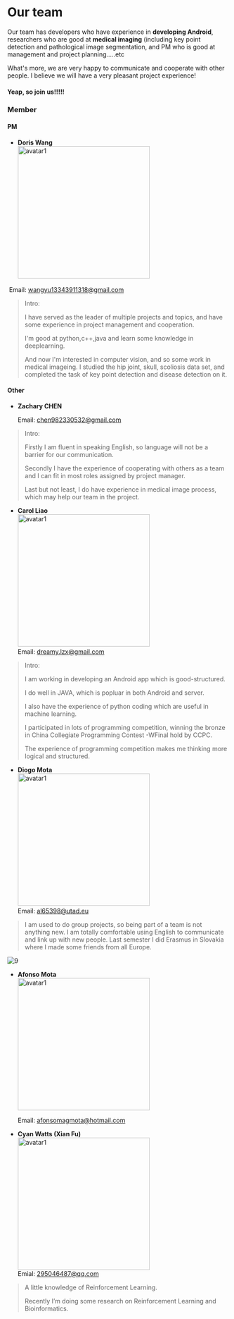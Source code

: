 



# Our team 

Our team has developers who have experience in **developing Android**, researchers who are good at **medical imaging** (including key point detection and pathological image segmentation, and PM who is good at  management and project planning.....etc

 What's more, we are very happy to  communicate and cooperate with other people. I believe we will have a very pleasant project experience!

#### Yeap, so  join us!!!!!

### **Member**

#### PM

- **Doris Wang**
<br/><img src="/img/avatar/Doris%20Wang.jpg" height="300" alt="avatar1"/><br/>

​		Email: wangyu13343911318@gmail.com 

> Intro: 
>
> I have served as the leader of multiple projects and topics, and have  some experience in project management and cooperation.
>
> I'm good at python,c++,java and learn some knowledge in deeplearning.
>
> And now I'm interested in computer vision, and so some work in medical imageing. I studied the hip joint, skull, scoliosis data set, and completed the task of key point detection and disease detection on it.






#### Other

- **Zachary CHEN**

  Email: chen982330532@gmail.com

  

> Intro: 
>
> Firstly I am fluent in speaking English, so language will not be a barrier for our communication.
>
> Secondly I have the experience of cooperating with others as a team and I can fit in most roles assigned by project manager.
>
> Last but not least, I do have experience in medical image process, which may help our team in the project.




- **Carol Liao**
<br/><img src="/img/avatar/Carol Liao.png" height="300" alt="avatar1"/><br/>
  Email: dreamy.lzx@gmail.com



> Intro: 
>
> I am working in developing an Android app which is good-structured.
>
> I do well in JAVA, which is popluar in both Android and server.
>
> I also have the experience of python coding which are useful in machine learning.
>
> I participated in lots of programming competition, winning the bronze in China Collegiate Programming Contest -WFinal hold by CCPC.
>
> The experience of programming competition makes me thinking more logical and structured.



- **Diogo Mota**
<br/><img src="img/avatar/Diogo Mota.jpg" height="300" alt="avatar1"/><br/>
  Email: al65398@utad.eu
> I am used to do group projects, so being part of a team is not anything new.
> I am totally comfortable using English to communicate and link up with new people. Last
> semester I did Erasmus in Slovakia where I made some friends from all Europe.

![9](img/9.png)



- **Afonso Mota**
<br/><img src="img/avatar/Afonso Mota.jpg" height="300" alt="avatar1"/><br/>

  Email: afonsomagmota@hotmail.com





- **Cyan Watts (Xian Fu)**
<br/><img src="/img/avatar/Cyan Fu.jpg" height="300" alt="avatar1"/><br/>
  Emial: 295046487@qq.com

> A little knowledge of Reinforcement Learning.
>
> Recently I’m doing some research on Reinforcement Learning and Bioinformatics.






